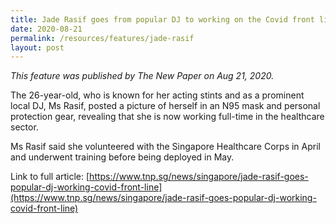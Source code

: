 ```yaml
---
title: Jade Rasif goes from popular DJ to working on the Covid front line
date: 2020-08-21
permalink: /resources/features/jade-rasif
layout: post
---
```

*This feature was published by The New Paper on Aug 21, 2020.*

The 26-year-old, who is known for her acting stints and as a prominent local DJ, Ms Rasif, posted a picture of herself in an N95 mask and personal protection gear, revealing that she is now working full-time in the healthcare sector.

Ms Rasif said she volunteered with the Singapore Healthcare Corps in April and underwent training before being deployed in May.

Link to full article: [https://www.tnp.sg/news/singapore/jade-rasif-goes-popular-dj-working-covid-front-line](https://www.tnp.sg/news/singapore/jade-rasif-goes-popular-dj-working-covid-front-line)
